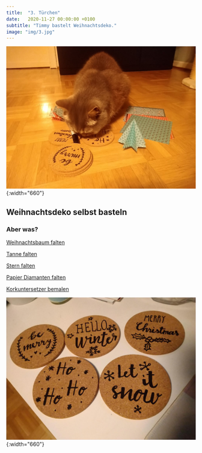 ```yaml
---
title:  "3. Türchen"
date:   2020-11-27 00:00:00 +0100
subtitle: "Timmy bastelt Weihnachtsdeko."
image: "img/3.jpg"
---
```


![Timmy](../img/3.jpg){:width="660"}

## Weihnachtsdeko selbst basteln

### Aber was?

[Weihnachtsbaum falten](https://www.youtube.com/watch?v=V-CriO8W10c)

[Tanne falten](https://www.youtube.com/watch?v=kWOKAyUndoY)

[Stern falten ](https://www.youtube.com/watch?v=i89JU15mQ8U)

[Papier Diamanten falten](https://www.youtube.com/watch?v=oy0kfmsk5z0)

[Korkuntersetzer bemalen](https://www.edding.com/de-de/ideen/idee/korkuntersetzer-bemalen/)

![Untersetzer](../img/Untersetzer.png){:width="660"}